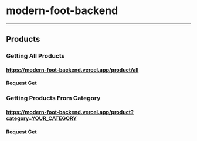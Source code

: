 ﻿# modern-foot-backend

---

## Products

### Getting All Products

#### https://modern-foot-backend.vercel.app/product/all

#### Request Get

### Getting Products From Category

#### https://modern-foot-backend.vercel.app/product?category=YOUR_CATEGORY

#### Request Get
